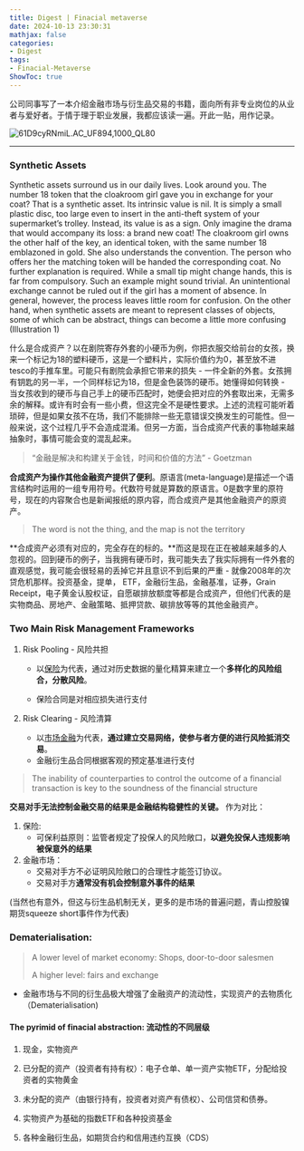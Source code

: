 ```yaml
---
title: Digest | Finacial metaverse
date: 2024-10-13 23:30:31
mathjax: false
categories:
- Digest
tags:
- Finacial-Metaverse
ShowToc: true
---
```


公司同事写了一本介绍金融市场与衍生品交易的书籍，面向所有非专业岗位的从业者与爱好者。于情于理于职业发展，我都应该读一遍。开此一贴，用作记录。

![61D9cyRNmiL._AC_UF894,1000_QL80_](https://p.ipic.vip/mbw1gp.jpg)



---



### Synthetic Assets

Synthetic assets surround us in our daily lives. Look around you. The number 18 token that the cloakroom girl gave you in exchange for your coat? That is a synthetic asset. Its intrinsic value is nil. It is simply a small plastic disc, too large even to insert in the anti-theft system of your supermarket’s trolley. Instead, its value is as a sign. Only imagine the drama that would accompany its loss: a brand new coat! The cloakroom girl owns the other half of the key, an identical token, with the same number 18 emblazoned in gold. She also understands the convention. The person who offers her the matching token will be handed the corresponding coat. No further explanation is required. While a small tip might change hands, this is far from compulsory. Such an example might sound trivial. An unintentional exchange cannot be ruled out if the girl has a moment of absence. In general, however, the process leaves little room for confusion. On the other hand, when synthetic assets are meant to represent classes of objects, some of which can be abstract, things can become a little more confusing (Illustration 1)

 什么是合成资产？以在剧院寄存外套的小硬币为例，你把衣服交给前台的女孩，换来一个标记为18的塑料硬币，这是一个塑料片，实际价值约为0，甚至放不进tesco的手推车里。可能只有剧院会承担它带来的损失 - 一件全新的外套。女孩拥有钥匙的另一半，一个同样标记为18，但是金色装饰的硬币。她懂得如何转换 - 当女孩收到的硬币与自己手上的硬币匹配时，她便会把对应的外套取出来，无需多余的解释。或许有时会有一些小费，但这完全不是硬性要求。上述的流程可能听着琐碎，但是如果女孩不在场，我们不能排除一些无意错误交换发生的可能性。但一般来说，这个过程几乎不会造成混淆。但另一方面，当合成资产代表的事物越来越抽象时，事情可能会变的混乱起来。

> “金融是解决和构建关于金钱，时间和价值的方法”  - Goetzman

**合成资产为操作其他金融资产提供了便利**。原语言(meta-language)是描述一个语言结构时运用的一组专用符号。代数符号就是算数的原语言。0是数字里的原符号，现在的内容聚合也是新闻报纸的原内容，而合成资产是其他金融资产的原资产。

> The word is not the thing, and the map is not the territory

**合成资产必须有对应的，完全存在的标的。**而这是现在正在被越来越多的人忽视的。回到硬币的例子，当我拥有硬币时，我可能失去了我实际拥有一件外套的直观感觉，我可能会很轻易的丢掉它并且意识不到后果的严重 - 就像2008年的次贷危机那样。投资基金，提单， ETF，金融衍生品，金融基准，证券，Grain Receipt，电子黄金认股权证，自愿碳排放额度等都是合成资产，但他们代表的是实物商品、房地产、金融策略、抵押贷款、碳排放等等的其他金融资产。



### Two Main Risk Management Frameworks

1. Risk Pooling - 风险共担

   - 以<u>保险</u>为代表，通过对历史数据的量化精算来建立一个**多样化的风险组合，分散风险**。

   - 保险合同是对相应损失进行支付

2. Risk Clearing - 风险清算

   - 以<u>市场金融</u>为代表，**通过建立交易网络，使参与者方便的进行风险抵消交易**。
   - 金融衍生品合同根据客观的预定基准进行支付

   

> The inability of counterparties to control the outcome of a financial transaction is key to the soundness of the financial structure

**交易对手无法控制金融交易的结果是金融结构稳健性的关键。** 作为对比：

1. 保险:
   - 可保利益原则：监管者规定了投保人的风险敞口，**以避免投保人违规影响被保意外的结果**
2. 金融市场：
   - 交易对手方不必证明风险敞口的合理性才能签订协议。
   - 交易对手方**通常没有机会控制意外事件的结果**

(当然也有意外，但这与衍生品机制无关，更多的是市场的普遍问题，青山控股镍期货squeeze short事件作为代表)



### Dematerialisation:

> A lower level of market economy: Shops, door-to-door salesmen
>
> A higher level: fairs and exchange

- 金融市场与不同的衍生品极大增强了金融资产的流动性，实现资产的去物质化（Dematerialisation)



####  The pyrimid of finacial abstraction:  流动性的不同层级

1. 现金，实物资产

2. 已分配的资产（投资者有持有权）：电子仓单、单一资产实物ETF，分配给投资者的实物黄金
3. 未分配的资产（由银行持有，投资者对资产有债权）、公司信贷和债券。
4. 实物资产为基础的指数ETF和各种投资基金
5. 各种金融衍生品，如期货合约和信用违约互换（CDS）
